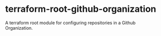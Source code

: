 # terraform-root-github-organization
A terraform root module for configuring repositories in a Github Organization.
